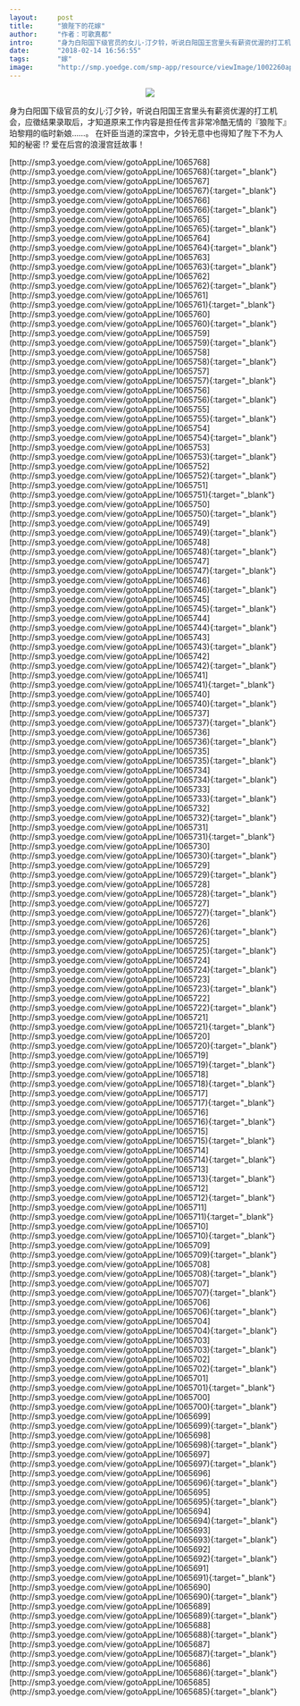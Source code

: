 ```yaml
---
layout:     post
title:      "狼陛下的花嫁"
author:     "作者：可歌真都"
intro:      "身为白阳国下级官员的女儿·汀夕铃，听说白阳国王宫里头有薪资优渥的打工机会，应徵结果录取后，才知道原来工作内容是担任传言非常冷酷无情的『狼陛下』珀黎翔的临时新娘……。 在奸臣当道的深宫中，夕铃无意中也得知了陛下不为人知的秘密 !? 爱在后宫的浪漫宫廷故事！"
date:       "2018-02-14 16:56:55"
tags:       "嫁"
image:      "http://smp.yoedge.com/smp-app/resource/viewImage/1002260appline.png"
---
```

<div style="text-align: center">
<p><img src="http://smp.yoedge.com/smp-app/resource/viewImage/1002260appline.png"/></p>
</div>
<p class="post-meta">
<span>身为白阳国下级官员的女儿·汀夕铃，听说白阳国王宫里头有薪资优渥的打工机会，应徵结果录取后，才知道原来工作内容是担任传言非常冷酷无情的『狼陛下』珀黎翔的临时新娘……。 在奸臣当道的深宫中，夕铃无意中也得知了陛下不为人知的秘密 !? 爱在后宫的浪漫宫廷故事！</span>
</p>
[http://smp3.yoedge.com/view/gotoAppLine/1065768](http://smp3.yoedge.com/view/gotoAppLine/1065768){:target="_blank"}
[http://smp3.yoedge.com/view/gotoAppLine/1065767](http://smp3.yoedge.com/view/gotoAppLine/1065767){:target="_blank"}
[http://smp3.yoedge.com/view/gotoAppLine/1065766](http://smp3.yoedge.com/view/gotoAppLine/1065766){:target="_blank"}
[http://smp3.yoedge.com/view/gotoAppLine/1065765](http://smp3.yoedge.com/view/gotoAppLine/1065765){:target="_blank"}
[http://smp3.yoedge.com/view/gotoAppLine/1065764](http://smp3.yoedge.com/view/gotoAppLine/1065764){:target="_blank"}
[http://smp3.yoedge.com/view/gotoAppLine/1065763](http://smp3.yoedge.com/view/gotoAppLine/1065763){:target="_blank"}
[http://smp3.yoedge.com/view/gotoAppLine/1065762](http://smp3.yoedge.com/view/gotoAppLine/1065762){:target="_blank"}
[http://smp3.yoedge.com/view/gotoAppLine/1065761](http://smp3.yoedge.com/view/gotoAppLine/1065761){:target="_blank"}
[http://smp3.yoedge.com/view/gotoAppLine/1065760](http://smp3.yoedge.com/view/gotoAppLine/1065760){:target="_blank"}
[http://smp3.yoedge.com/view/gotoAppLine/1065759](http://smp3.yoedge.com/view/gotoAppLine/1065759){:target="_blank"}
[http://smp3.yoedge.com/view/gotoAppLine/1065758](http://smp3.yoedge.com/view/gotoAppLine/1065758){:target="_blank"}
[http://smp3.yoedge.com/view/gotoAppLine/1065757](http://smp3.yoedge.com/view/gotoAppLine/1065757){:target="_blank"}
[http://smp3.yoedge.com/view/gotoAppLine/1065756](http://smp3.yoedge.com/view/gotoAppLine/1065756){:target="_blank"}
[http://smp3.yoedge.com/view/gotoAppLine/1065755](http://smp3.yoedge.com/view/gotoAppLine/1065755){:target="_blank"}
[http://smp3.yoedge.com/view/gotoAppLine/1065754](http://smp3.yoedge.com/view/gotoAppLine/1065754){:target="_blank"}
[http://smp3.yoedge.com/view/gotoAppLine/1065753](http://smp3.yoedge.com/view/gotoAppLine/1065753){:target="_blank"}
[http://smp3.yoedge.com/view/gotoAppLine/1065752](http://smp3.yoedge.com/view/gotoAppLine/1065752){:target="_blank"}
[http://smp3.yoedge.com/view/gotoAppLine/1065751](http://smp3.yoedge.com/view/gotoAppLine/1065751){:target="_blank"}
[http://smp3.yoedge.com/view/gotoAppLine/1065750](http://smp3.yoedge.com/view/gotoAppLine/1065750){:target="_blank"}
[http://smp3.yoedge.com/view/gotoAppLine/1065749](http://smp3.yoedge.com/view/gotoAppLine/1065749){:target="_blank"}
[http://smp3.yoedge.com/view/gotoAppLine/1065748](http://smp3.yoedge.com/view/gotoAppLine/1065748){:target="_blank"}
[http://smp3.yoedge.com/view/gotoAppLine/1065747](http://smp3.yoedge.com/view/gotoAppLine/1065747){:target="_blank"}
[http://smp3.yoedge.com/view/gotoAppLine/1065746](http://smp3.yoedge.com/view/gotoAppLine/1065746){:target="_blank"}
[http://smp3.yoedge.com/view/gotoAppLine/1065745](http://smp3.yoedge.com/view/gotoAppLine/1065745){:target="_blank"}
[http://smp3.yoedge.com/view/gotoAppLine/1065744](http://smp3.yoedge.com/view/gotoAppLine/1065744){:target="_blank"}
[http://smp3.yoedge.com/view/gotoAppLine/1065743](http://smp3.yoedge.com/view/gotoAppLine/1065743){:target="_blank"}
[http://smp3.yoedge.com/view/gotoAppLine/1065742](http://smp3.yoedge.com/view/gotoAppLine/1065742){:target="_blank"}
[http://smp3.yoedge.com/view/gotoAppLine/1065741](http://smp3.yoedge.com/view/gotoAppLine/1065741){:target="_blank"}
[http://smp3.yoedge.com/view/gotoAppLine/1065740](http://smp3.yoedge.com/view/gotoAppLine/1065740){:target="_blank"}
[http://smp3.yoedge.com/view/gotoAppLine/1065737](http://smp3.yoedge.com/view/gotoAppLine/1065737){:target="_blank"}
[http://smp3.yoedge.com/view/gotoAppLine/1065736](http://smp3.yoedge.com/view/gotoAppLine/1065736){:target="_blank"}
[http://smp3.yoedge.com/view/gotoAppLine/1065735](http://smp3.yoedge.com/view/gotoAppLine/1065735){:target="_blank"}
[http://smp3.yoedge.com/view/gotoAppLine/1065734](http://smp3.yoedge.com/view/gotoAppLine/1065734){:target="_blank"}
[http://smp3.yoedge.com/view/gotoAppLine/1065733](http://smp3.yoedge.com/view/gotoAppLine/1065733){:target="_blank"}
[http://smp3.yoedge.com/view/gotoAppLine/1065732](http://smp3.yoedge.com/view/gotoAppLine/1065732){:target="_blank"}
[http://smp3.yoedge.com/view/gotoAppLine/1065731](http://smp3.yoedge.com/view/gotoAppLine/1065731){:target="_blank"}
[http://smp3.yoedge.com/view/gotoAppLine/1065730](http://smp3.yoedge.com/view/gotoAppLine/1065730){:target="_blank"}
[http://smp3.yoedge.com/view/gotoAppLine/1065729](http://smp3.yoedge.com/view/gotoAppLine/1065729){:target="_blank"}
[http://smp3.yoedge.com/view/gotoAppLine/1065728](http://smp3.yoedge.com/view/gotoAppLine/1065728){:target="_blank"}
[http://smp3.yoedge.com/view/gotoAppLine/1065727](http://smp3.yoedge.com/view/gotoAppLine/1065727){:target="_blank"}
[http://smp3.yoedge.com/view/gotoAppLine/1065726](http://smp3.yoedge.com/view/gotoAppLine/1065726){:target="_blank"}
[http://smp3.yoedge.com/view/gotoAppLine/1065725](http://smp3.yoedge.com/view/gotoAppLine/1065725){:target="_blank"}
[http://smp3.yoedge.com/view/gotoAppLine/1065724](http://smp3.yoedge.com/view/gotoAppLine/1065724){:target="_blank"}
[http://smp3.yoedge.com/view/gotoAppLine/1065723](http://smp3.yoedge.com/view/gotoAppLine/1065723){:target="_blank"}
[http://smp3.yoedge.com/view/gotoAppLine/1065722](http://smp3.yoedge.com/view/gotoAppLine/1065722){:target="_blank"}
[http://smp3.yoedge.com/view/gotoAppLine/1065721](http://smp3.yoedge.com/view/gotoAppLine/1065721){:target="_blank"}
[http://smp3.yoedge.com/view/gotoAppLine/1065720](http://smp3.yoedge.com/view/gotoAppLine/1065720){:target="_blank"}
[http://smp3.yoedge.com/view/gotoAppLine/1065719](http://smp3.yoedge.com/view/gotoAppLine/1065719){:target="_blank"}
[http://smp3.yoedge.com/view/gotoAppLine/1065718](http://smp3.yoedge.com/view/gotoAppLine/1065718){:target="_blank"}
[http://smp3.yoedge.com/view/gotoAppLine/1065717](http://smp3.yoedge.com/view/gotoAppLine/1065717){:target="_blank"}
[http://smp3.yoedge.com/view/gotoAppLine/1065716](http://smp3.yoedge.com/view/gotoAppLine/1065716){:target="_blank"}
[http://smp3.yoedge.com/view/gotoAppLine/1065715](http://smp3.yoedge.com/view/gotoAppLine/1065715){:target="_blank"}
[http://smp3.yoedge.com/view/gotoAppLine/1065714](http://smp3.yoedge.com/view/gotoAppLine/1065714){:target="_blank"}
[http://smp3.yoedge.com/view/gotoAppLine/1065713](http://smp3.yoedge.com/view/gotoAppLine/1065713){:target="_blank"}
[http://smp3.yoedge.com/view/gotoAppLine/1065712](http://smp3.yoedge.com/view/gotoAppLine/1065712){:target="_blank"}
[http://smp3.yoedge.com/view/gotoAppLine/1065711](http://smp3.yoedge.com/view/gotoAppLine/1065711){:target="_blank"}
[http://smp3.yoedge.com/view/gotoAppLine/1065710](http://smp3.yoedge.com/view/gotoAppLine/1065710){:target="_blank"}
[http://smp3.yoedge.com/view/gotoAppLine/1065709](http://smp3.yoedge.com/view/gotoAppLine/1065709){:target="_blank"}
[http://smp3.yoedge.com/view/gotoAppLine/1065708](http://smp3.yoedge.com/view/gotoAppLine/1065708){:target="_blank"}
[http://smp3.yoedge.com/view/gotoAppLine/1065707](http://smp3.yoedge.com/view/gotoAppLine/1065707){:target="_blank"}
[http://smp3.yoedge.com/view/gotoAppLine/1065706](http://smp3.yoedge.com/view/gotoAppLine/1065706){:target="_blank"}
[http://smp3.yoedge.com/view/gotoAppLine/1065704](http://smp3.yoedge.com/view/gotoAppLine/1065704){:target="_blank"}
[http://smp3.yoedge.com/view/gotoAppLine/1065703](http://smp3.yoedge.com/view/gotoAppLine/1065703){:target="_blank"}
[http://smp3.yoedge.com/view/gotoAppLine/1065702](http://smp3.yoedge.com/view/gotoAppLine/1065702){:target="_blank"}
[http://smp3.yoedge.com/view/gotoAppLine/1065701](http://smp3.yoedge.com/view/gotoAppLine/1065701){:target="_blank"}
[http://smp3.yoedge.com/view/gotoAppLine/1065700](http://smp3.yoedge.com/view/gotoAppLine/1065700){:target="_blank"}
[http://smp3.yoedge.com/view/gotoAppLine/1065699](http://smp3.yoedge.com/view/gotoAppLine/1065699){:target="_blank"}
[http://smp3.yoedge.com/view/gotoAppLine/1065698](http://smp3.yoedge.com/view/gotoAppLine/1065698){:target="_blank"}
[http://smp3.yoedge.com/view/gotoAppLine/1065697](http://smp3.yoedge.com/view/gotoAppLine/1065697){:target="_blank"}
[http://smp3.yoedge.com/view/gotoAppLine/1065696](http://smp3.yoedge.com/view/gotoAppLine/1065696){:target="_blank"}
[http://smp3.yoedge.com/view/gotoAppLine/1065695](http://smp3.yoedge.com/view/gotoAppLine/1065695){:target="_blank"}
[http://smp3.yoedge.com/view/gotoAppLine/1065694](http://smp3.yoedge.com/view/gotoAppLine/1065694){:target="_blank"}
[http://smp3.yoedge.com/view/gotoAppLine/1065693](http://smp3.yoedge.com/view/gotoAppLine/1065693){:target="_blank"}
[http://smp3.yoedge.com/view/gotoAppLine/1065692](http://smp3.yoedge.com/view/gotoAppLine/1065692){:target="_blank"}
[http://smp3.yoedge.com/view/gotoAppLine/1065691](http://smp3.yoedge.com/view/gotoAppLine/1065691){:target="_blank"}
[http://smp3.yoedge.com/view/gotoAppLine/1065690](http://smp3.yoedge.com/view/gotoAppLine/1065690){:target="_blank"}
[http://smp3.yoedge.com/view/gotoAppLine/1065689](http://smp3.yoedge.com/view/gotoAppLine/1065689){:target="_blank"}
[http://smp3.yoedge.com/view/gotoAppLine/1065688](http://smp3.yoedge.com/view/gotoAppLine/1065688){:target="_blank"}
[http://smp3.yoedge.com/view/gotoAppLine/1065687](http://smp3.yoedge.com/view/gotoAppLine/1065687){:target="_blank"}
[http://smp3.yoedge.com/view/gotoAppLine/1065686](http://smp3.yoedge.com/view/gotoAppLine/1065686){:target="_blank"}
[http://smp3.yoedge.com/view/gotoAppLine/1065685](http://smp3.yoedge.com/view/gotoAppLine/1065685){:target="_blank"}


